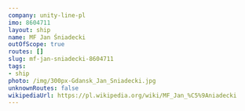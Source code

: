 ```yaml
---
company: unity-line-pl
imo: 8604711
layout: ship
name: MF Jan Śniadecki
outOfScope: true
routes: []
slug: mf-jan-sniadecki-8604711
tags:
- ship
photo: /img/300px-Gdansk_Jan_Sniadecki.jpg
unknownRoutes: false
wikipediaUrl: https://pl.wikipedia.org/wiki/MF_Jan_%C5%9Aniadecki
---
```

